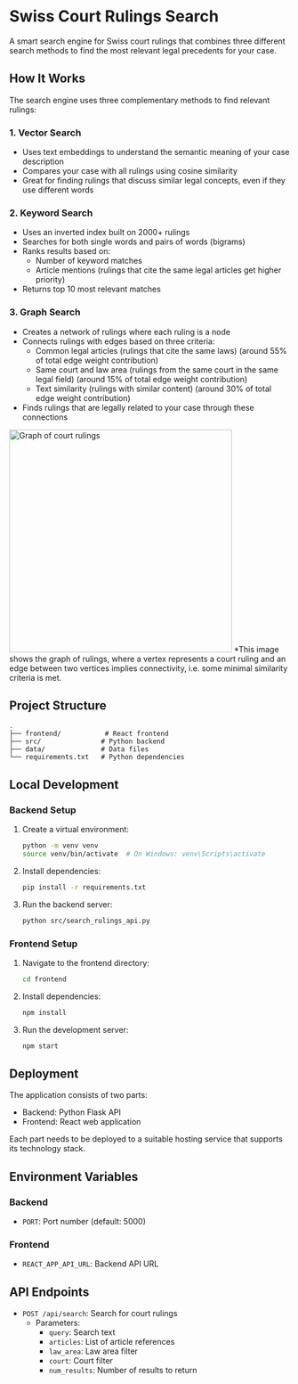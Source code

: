 # Swiss Court Rulings Search

A smart search engine for Swiss court rulings that combines three different search methods to find the most relevant legal precedents for your case.

## How It Works

The search engine uses three complementary methods to find relevant rulings:

### 1. Vector Search
- Uses text embeddings to understand the semantic meaning of your case description
- Compares your case with all rulings using cosine similarity
- Great for finding rulings that discuss similar legal concepts, even if they use different words

### 2. Keyword Search
- Uses an inverted index built on 2000+ rulings
- Searches for both single words and pairs of words (bigrams)
- Ranks results based on:
  - Number of keyword matches
  - Article mentions (rulings that cite the same legal articles get higher priority)
- Returns top 10 most relevant matches

### 3. Graph Search
- Creates a network of rulings where each ruling is a node
- Connects rulings with edges based on three criteria:
  - Common legal articles (rulings that cite the same laws) (around 55% of total edge weight contribution)
  - Same court and law area (rulings from the same court in the same legal field) (around 15% of total edge weight contribution)
  - Text similarity (rulings with similar content) (around 30% of total edge weight contribution)
- Finds rulings that are legally related to your case through these connections

<img src="assets/rullings_graph.png" alt="Graph of court rulings" height="400">
*This image shows the graph of rulings, where a vertex represents a court ruling and an edge between two vertices implies connectivity, i.e. some minimal similarity criteria is met.

## Project Structure

```
.
├── frontend/           # React frontend
├── src/               # Python backend
├── data/              # Data files
└── requirements.txt   # Python dependencies
```

## Local Development

### Backend Setup
1. Create a virtual environment:
   ```bash
   python -m venv venv
   source venv/bin/activate  # On Windows: venv\Scripts\activate
   ```
2. Install dependencies:
   ```bash
   pip install -r requirements.txt
   ```
3. Run the backend server:
   ```bash
   python src/search_rulings_api.py
   ```

### Frontend Setup
1. Navigate to the frontend directory:
   ```bash
   cd frontend
   ```
2. Install dependencies:
   ```bash
   npm install
   ```
3. Run the development server:
   ```bash
   npm start
   ```

## Deployment

The application consists of two parts:
- Backend: Python Flask API
- Frontend: React web application

Each part needs to be deployed to a suitable hosting service that supports its technology stack.

## Environment Variables

### Backend
- `PORT`: Port number (default: 5000)

### Frontend
- `REACT_APP_API_URL`: Backend API URL

## API Endpoints

- `POST /api/search`: Search for court rulings
  - Parameters:
    - `query`: Search text
    - `articles`: List of article references
    - `law_area`: Law area filter
    - `court`: Court filter
    - `num_results`: Number of results to return 
